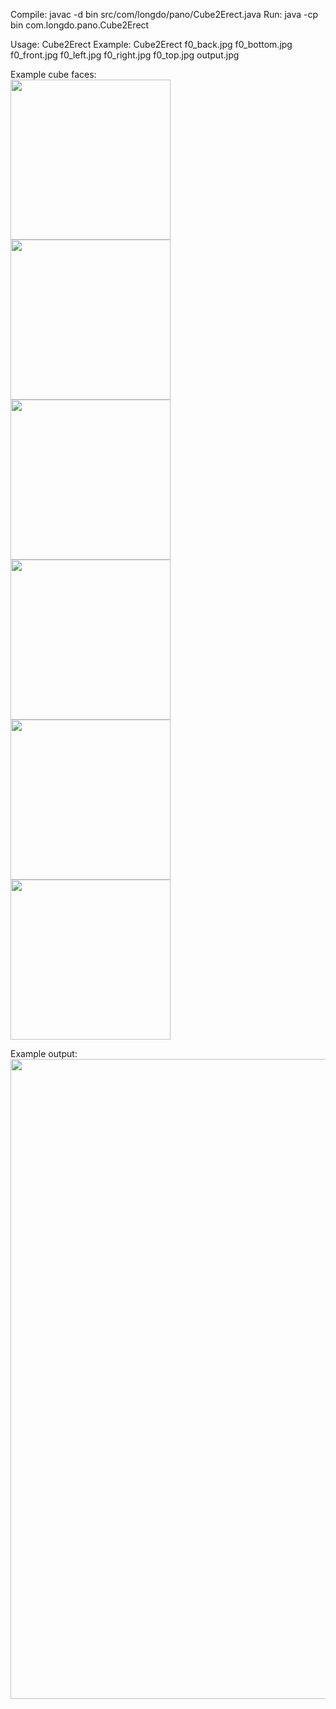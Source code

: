Compile: javac -d bin src/com/longdo/pano/Cube2Erect.java
Run: java -cp bin com.longdo.pano.Cube2Erect

Usage: Cube2Erect <back> <bottom> <front> <left> <right> <top> <output>
Example: Cube2Erect f0_back.jpg f0_bottom.jpg f0_front.jpg f0_left.jpg f0_right.jpg f0_top.jpg output.jpg

Example cube faces:
<br/>
<img src="https://github.com/perthcpe23/cube-to-equirectangular/raw/master/f0_front.jpg" width="256" height="256"><br/>
<img src="https://github.com/perthcpe23/cube-to-equirectangular/raw/master/f0_back.jpg" width="256" height="256"><br/>
<img src="https://github.com/perthcpe23/cube-to-equirectangular/raw/master/f0_right.jpg" width="256" height="256"><br/>
<img src="https://github.com/perthcpe23/cube-to-equirectangular/raw/master/f0_left.jpg" width="256" height="256"><br/>
<img src="https://github.com/perthcpe23/cube-to-equirectangular/raw/master/f0_top.jpg" width="256" height="256"><br/>
<img src="https://github.com/perthcpe23/cube-to-equirectangular/raw/master/f0_bottom.jpg" width="256" height="256"><br/>

Example output:
<br/>
<img src="https://github.com/perthcpe23/cube-to-equirectangular/raw/master/output.jpg" width="1024"><br/>
